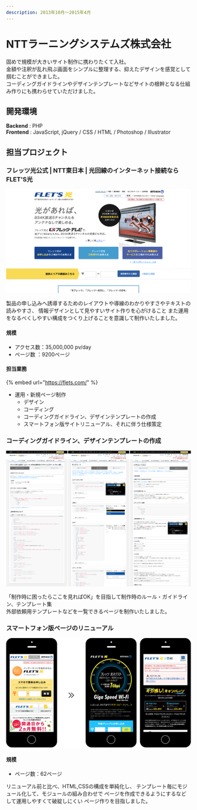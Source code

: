 ```yaml
---
description: 2013年10月～2015年4月
---
```


# NTTラーニングシステムズ株式会社

固めで規模が大きいサイト制作に携わりたくて入社。\
金額や注釈が乱れ飛ぶ画面をシンプルに整理する、抑えたデザインを感覚として掴むことができました。\
コーディングガイドラインやデザインテンプレートなどサイトの根幹となる仕組み作りにも携わらせていただけました。

## 開発環境

**Backend** : PHP\
**Frontend** : JavaScript, jQuery / CSS / HTML / Photoshop / Illustrator

## 担当プロジェクト

### フレッツ光公式 | NTT東日本 | 光回線のインターネット接続ならFLET'S光

![フレッツ光公式 | NTT東日本 | 光回線のインターネット接続ならFLET'S光](<../.gitbook/assets/image (7).png>)

製品の申し込みへ誘導するためのレイアウトや導線のわかりやすさやテキストの読みやすさ、 情報デザインとして見やすいサイト作りを心がけること また運用をなるべくしやすい構成をつくり上げることを意識して制作いたしました。

#### 規模

* アクセス数：35,000,000 pv/day
* ページ数 ：9200ページ

#### 担当業務

{% embed url="https://flets.com/" %}

* 運用・新規ページ制作
  * デザイン
  * コーディング
  * コーディングガイドライン、デザインテンプレートの作成
  * スマートフォン版サイトリニューアル、それに伴う仕様策定

### コーディングガイドライン、デザインテンプレートの作成

![コーディングガイドライン、デザインテンプレート](<../.gitbook/assets/image (33).png>)

「制作時に困ったらここを見ればOK」を目指して制作時のルール・ガイドライン、テンプレート集\
外部依頼用テンプレートなどを一覧できるページを制作いたしました。

### スマートフォン版ページのリニューアル

![スマートフォン版ページのリニューアル](<../.gitbook/assets/image (21).png>)

#### 規模

* ページ数：62ページ

リニューアル前と比べ、HTML,CSSの構成を単純化し、 テンプレート毎にモジュール化して、モジュールの組み合わせで ページを作成できるようにするなどして運用しやすくて破綻しにくい ページ作りを目指しました。



